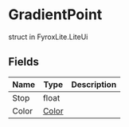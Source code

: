 # GradientPoint
struct in FyroxLite.LiteUi
## Fields
| Name | Type | Description |
|---|---|---|
| Stop | float |  |
| Color | [Color](../LiteUi/Color.md) |  |

